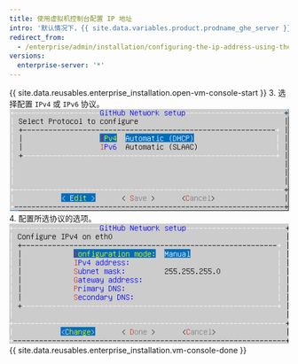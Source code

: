 ```yaml
---
title: 使用虚拟机控制台配置 IP 地址
intro: '默认情况下，{{ site.data.variables.product.prodname_ghe_server }} 通过动态主机配置协议 (DHCP) 检索网络设置。 如果您的平台不支持该协议，或者 DHCP 不可用，您也可以使用虚拟机控制台配置网络设置。'
redirect_from:
  - /enterprise/admin/installation/configuring-the-ip-address-using-the-virtual-machine-console
versions:
  enterprise-server: '*'
---
```


{{ site.data.reusables.enterprise_installation.open-vm-console-start }}
3. 选择配置 `IPv4` 或 `IPv6` 协议。 ![用于选择 IPv4 或 IPv6 协议的选项](/assets/images/enterprise/network-configuration/IPv4-or-IPv6-protocol.png)
4. 配置所选协议的选项。 ![含 IP 协议选项的菜单](/assets/images/enterprise/network-configuration/network-settings-selection.png)
{{ site.data.reusables.enterprise_installation.vm-console-done }}
